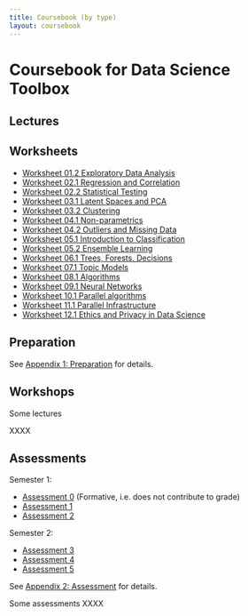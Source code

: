 ```yaml
---
title: Coursebook (by type)
layout: coursebook
---
```

# Coursebook for Data Science Toolbox

## Lectures <a name="Lectures"></a>


## Worksheets <a name="Worksheets"></a>

* [Worksheet 01.2 Exploratory Data Analysis](/assets/worksheets/ws01.2_questions.pdf)
* [Worksheet 02.1 Regression and Correlation](/assets/worksheets/ws02.1_questions.pdf)
* [Worksheet 02.2 Statistical Testing](/assets/worksheets/ws02.2_questions.pdf)
* [Worksheet 03.1 Latent Spaces and PCA](/assets/worksheets/ws03.1_questions.pdf)
* [Worksheet 03.2 Clustering](/assets/worksheets/ws03.2_questions.pdf)
* [Worksheet 04.1 Non-parametrics](/assets/worksheets/ws04.1_questions.pdf)
* [Worksheet 04.2 Outliers and Missing Data](/assets/worksheets/ws04.2_questions.pdf)
* [Worksheet 05.1 Introduction to Classification](/assets/worksheets/ws05.1_questions.pdf)
* [Worksheet 05.2 Ensemble Learning](/assets/worksheets/ws05.2_questions.pdf)
* [Worksheet 06.1 Trees, Forests, Decisions](/assets/worksheets/ws06.1_questions.pdf)
* [Worksheet 07.1 Topic Models](/assets/worksheets/ws07.1_questions.pdf)
* [Worksheet 08.1 Algorithms](/assets/worksheets/ws08.1_questions.pdf)
* [Worksheet 09.1 Neural Networks](/assets/worksheets/ws09.1_questions.pdf)
* [Worksheet 10.1 Parallel algorithms](/assets/worksheets/ws10.1_questions.pdf)
* [Worksheet 11.1 Parallel Infrastructure](/assets/worksheets/ws11.1_questions.pdf)
* [Worksheet 12.1 Ethics and Privacy in Data Science](/assets/worksheets/ws12.1_questions.pdf)

## Preparation <a name="Preparation"></a>

See [Appendix 1: Preparation](/coursebook/appendix1-prep.md) for details.


## Workshops <a name="Workshops"></a>

Some lectures

XXXX

## Assessments <a name="Assessments"></a>

Semester 1:

* [Assessment 0](/assets/assessments/Assessment0.pdf) (Formative, i.e. does not contribute to grade)
* [Assessment 1](/assets/assessments/Assessment1.pdf)
* [Assessment 2](/assets/assessments/Assessment2.pdf)

Semester 2:
* [Assessment 3](/assets/assessments/Assessment3.pdf)
* [Assessment 4](/assets/assessments/Assessment4.pdf)
* [Assessment 5](/assets/assessments/Assessment5.pdf)

See [Appendix 2: Assessment](/coursebook/appendix2-assessments.md) for details.

Some assessments
XXXX
